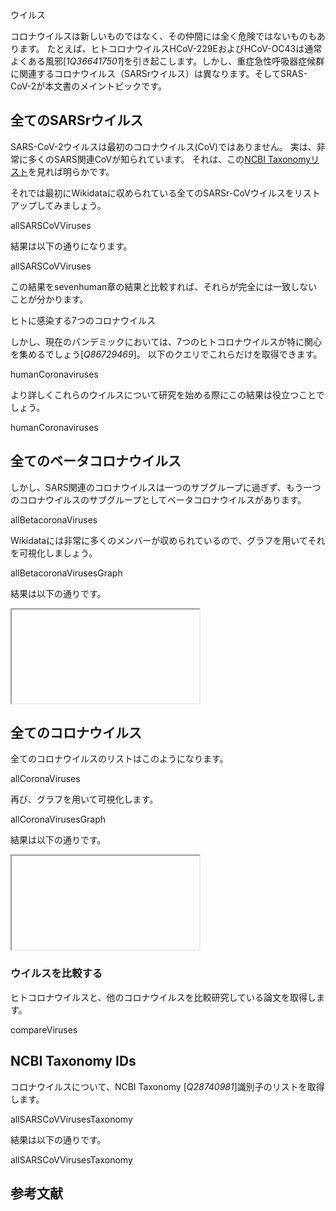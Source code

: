 <section level="#" label="viruses">ウイルス</section>

コロナウイルスは新しいものではなく、その仲間には全く危険ではないものもあります。
たとえば、ヒトコロナウイルスHCoV-229EおよびHCoV-OC43は通常よくある風邪[<cite>1Q366417501</cite>]を引き起こします。しかし、<topic>重症急性呼吸器症候群に関連するコロナウイルス</topic>（<topic>SARSrウイルス</topic>）は異なります。そしてSRAS-CoV-2が本文書のメイントピックです。

## 全てのSARSrウイルス

<topic>SARS-CoV-2</topic><topic>ウイルス</topic>は最初の<topic>コロナウイルス</topic>(CoV)ではありません。
実は、非常に多くのSARS関連CoVが知られています。
それは、この[NCBI Taxonomyリスト](https://www.ncbi.nlm.nih.gov/Taxonomy/Browser/wwwtax.cgi?mode=Undef&id=694009&lvl=3&keep=1&srchmode=1&unlock)を見れば明らかです。

それでは最初にWikidataに収められている全てのSARSr-CoVウイルスをリストアップしてみましょう。

<sparql>allSARSCoVViruses</sparql>

結果は以下の通りになります。

<out>allSARSCoVViruses</out>

この結果を<xref>sevenhuman</xref>章の結果と比較すれば、それらが完全には一致しないことが分かります。

<section level="##" label="sevenhuman">ヒトに感染する7つのコロナウイルス</section>

しかし、現在のパンデミックにおいては、7つのヒトコロナウイルスが特に関心を集めるでしょう[<cite>Q86729469</cite>]。
以下のクエリでこれらだけを取得できます。

<sparql>humanCoronaviruses</sparql>

より詳しくこれらのウイルスについて研究を始める際にこの結果は役立つことでしょう。

<out>humanCoronaviruses</out>

## 全てのベータコロナウイルス

しかし、SARS関連のコロナウイルスは一つのサブグループに過ぎず、もう一つのコロナウイルスのサブグループとしてベータコロナウイルスがあります。

<sparql>allBetacoronaViruses</sparql>

Wikidataには非常に多くのメンバーが収められているので、グラフを用いてそれを可視化しましょう。

<sparql>allBetacoronaVirusesGraph</sparql>

結果は以下の通りです。

<iframe>allBetacoronaVirusesGraph</iframe>

## 全てのコロナウイルス

全てのコロナウイルスのリストはこのようになります。

<sparql>allCoronaViruses</sparql>

再び、グラフを用いて可視化します。

<sparql>allCoronaVirusesGraph</sparql>

結果は以下の通りです。

<iframe>allCoronaVirusesGraph</iframe>

### ウイルスを比較する

ヒトコロナウイルスと、他のコロナウイルスを比較研究している論文を取得します。

<sparql>compareViruses</sparql>

## NCBI Taxonomy IDs

コロナウイルスについて、<topic>NCBI Taxonomy</topic> [<cite>Q28740981</cite>]識別子のリストを取得します。

<sparql>allSARSCoVVirusesTaxonomy</sparql>

結果は以下の通りです。

<out>allSARSCoVVirusesTaxonomy</out>

## 参考文献

<references/>